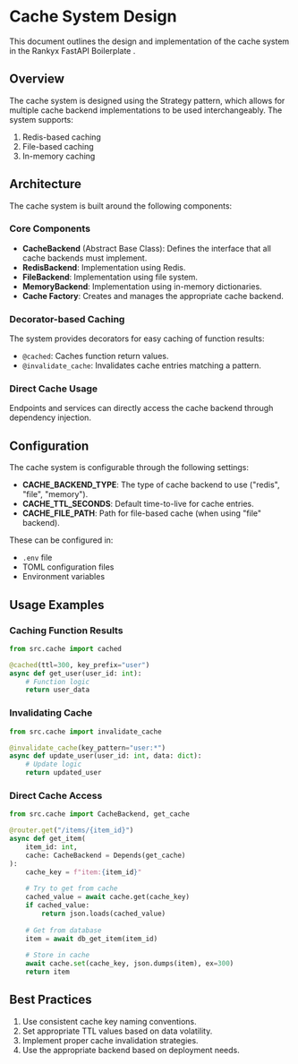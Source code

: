# Cache System Design

This document outlines the design and implementation of the cache system in the Rankyx  FastAPI Boilerplate .

## Overview

The cache system is designed using the Strategy pattern, which allows for multiple cache backend implementations to be used interchangeably. The system supports:

1. Redis-based caching
2. File-based caching
3. In-memory caching

## Architecture

The cache system is built around the following components:

### Core Components

- **CacheBackend** (Abstract Base Class): Defines the interface that all cache backends must implement.
- **RedisBackend**: Implementation using Redis.
- **FileBackend**: Implementation using file system.
- **MemoryBackend**: Implementation using in-memory dictionaries.
- **Cache Factory**: Creates and manages the appropriate cache backend.

### Decorator-based Caching

The system provides decorators for easy caching of function results:

- `@cached`: Caches function return values.
- `@invalidate_cache`: Invalidates cache entries matching a pattern.

### Direct Cache Usage

Endpoints and services can directly access the cache backend through dependency injection.

## Configuration

The cache system is configurable through the following settings:

- **CACHE_BACKEND_TYPE**: The type of cache backend to use ("redis", "file", "memory").
- **CACHE_TTL_SECONDS**: Default time-to-live for cache entries.
- **CACHE_FILE_PATH**: Path for file-based cache (when using "file" backend).

These can be configured in:
- `.env` file
- TOML configuration files
- Environment variables

## Usage Examples

### Caching Function Results

```python
from src.cache import cached

@cached(ttl=300, key_prefix="user")
async def get_user(user_id: int):
    # Function logic
    return user_data
```

### Invalidating Cache

```python
from src.cache import invalidate_cache

@invalidate_cache(key_pattern="user:*")
async def update_user(user_id: int, data: dict):
    # Update logic
    return updated_user
```

### Direct Cache Access

```python
from src.cache import CacheBackend, get_cache

@router.get("/items/{item_id}")
async def get_item(
    item_id: int, 
    cache: CacheBackend = Depends(get_cache)
):
    cache_key = f"item:{item_id}"
    
    # Try to get from cache
    cached_value = await cache.get(cache_key)
    if cached_value:
        return json.loads(cached_value)
        
    # Get from database
    item = await db_get_item(item_id)
    
    # Store in cache
    await cache.set(cache_key, json.dumps(item), ex=300)
    return item
```

## Best Practices

1. Use consistent cache key naming conventions.
2. Set appropriate TTL values based on data volatility.
3. Implement proper cache invalidation strategies.
4. Use the appropriate backend based on deployment needs.
